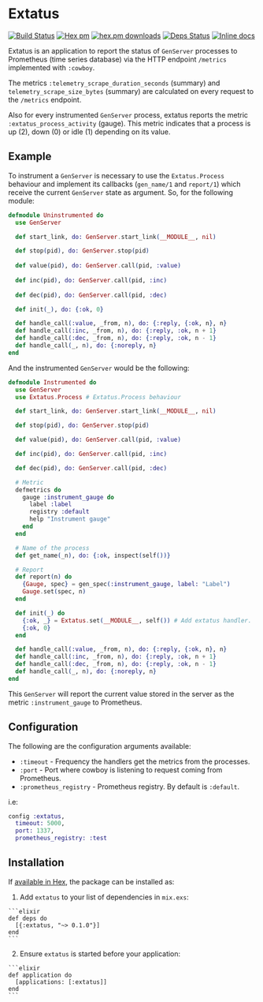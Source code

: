 # Extatus

[![Build Status](https://travis-ci.org/gmtprime/extatus.svg?branch=master)](https://travis-ci.org/gmtprime/extatus) [![Hex pm](http://img.shields.io/hexpm/v/extatus.svg?style=flat)](https://hex.pm/packages/extatus) [![hex.pm downloads](https://img.shields.io/hexpm/dt/extatus.svg?style=flat)](https://hex.pm/packages/extatus) [![Deps Status](https://beta.hexfaktor.org/badge/all/github/gmtprime/extatus.svg)](https://beta.hexfaktor.org/github/gmtprime/extatus) [![Inline docs](http://inch-ci.org/github/gmtprime/extatus.svg?branch=master)](http://inch-ci.org/github/gmtprime/extatus)

Extatus is an application to report the status of `GenServer` processes to
Prometheus (time series database) via the HTTP endpoint `/metrics`
implemented with `:cowboy`.

The metrics `:telemetry_scrape_duration_seconds` (summary) and
`telemetry_scrape_size_bytes` (summary) are calculated on every request to
the `/metrics` endpoint.

Also for every instrumented `GenServer` process, extatus reports the
metric `:extatus_process_activity` (gauge). This metric indicates that a
process is up (2), down (0) or idle (1) depending on its value.

## Example

To instrument a `GenServer` is necessary to use the `Extatus.Process`
behaviour and implement its callbacks (`gen_name/1` and `report/1`) which
receive the current `GenServer` state as argument. So, for the following
module:

```elixir
defmodule Uninstrumented do
  use GenServer

  def start_link, do: GenServer.start_link(__MODULE__, nil)

  def stop(pid), do: GenServer.stop(pid)
    
  def value(pid), do: GenServer.call(pid, :value)
        
  def inc(pid), do: GenServer.call(pid, :inc)
        
  def dec(pid), do: GenServer.call(pid, :dec)

  def init(_), do: {:ok, 0}

  def handle_call(:value, _from, n), do: {:reply, {:ok, n}, n}
  def handle_call(:inc, _from, n), do: {:reply, :ok, n + 1} 
  def handle_call(:dec, _from, n), do: {:reply, :ok, n - 1}
  def handle_call(_, n), do: {:noreply, n}
end
```

And the instrumented `GenServer` would be the following:

```elixir
defmodule Instrumented do
  use GenServer
  use Extatus.Process # Extatus.Process behaviour

  def start_link, do: GenServer.start_link(__MODULE__, nil)

  def stop(pid), do: GenServer.stop(pid)

  def value(pid), do: GenServer.call(pid, :value)

  def inc(pid), do: GenServer.call(pid, :inc)

  def dec(pid), do: GenServer.call(pid, :dec)

  # Metric
  defmetrics do
    gauge :instrument_gauge do
      label :label
      registry :default
      help "Instrument gauge"
    end
  end

  # Name of the process
  def get_name(_n), do: {:ok, inspect(self())}

  # Report
  def report(n) do
    {Gauge, spec} = gen_spec(:instrument_gauge, label: "Label")
    Gauge.set(spec, n)
  end

  def init(_) do
    {:ok, _} = Extatus.set(__MODULE__, self()) # Add extatus handler.
    {:ok, 0}
  end

  def handle_call(:value, _from, n), do: {:reply, {:ok, n}, n}
  def handle_call(:inc, _from, n), do: {:reply, :ok, n + 1} 
  def handle_call(:dec, _from, n), do: {:reply, :ok, n - 1}
  def handle_call(_, n), do: {:noreply, n}
end
```

This `GenServer` will report the current value stored in the server as the
metric `:instrument_gauge` to Prometheus.

## Configuration

The following are the configuration arguments available:

  - `:timeout` - Frequency the handlers get the metrics from the processes.
  - `:port` - Port where cowboy is listening to request coming from
  Prometheus.
  - `:prometheus_registry` - Prometheus registry. By default is `:default`.

i.e:

```elixir
config :extatus,
  timeout: 5000,
  port: 1337,
  prometheus_registry: :test
```

## Installation

If [available in Hex](https://hex.pm/docs/publish), the package can be installed as:

  1. Add `extatus` to your list of dependencies in `mix.exs`:

    ```elixir
    def deps do
      [{:extatus, "~> 0.1.0"}]
    end
    ```

  2. Ensure `extatus` is started before your application:

    ```elixir
    def application do
      [applications: [:extatus]]
    end
    ```

